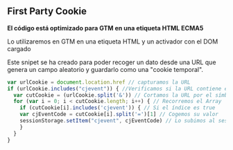 ## First Party Cookie

**El código está optimizado para GTM en una etiqueta HTML ECMA5**

Lo utilizaremos en GTM en una etiqueta HTML y un activador con el DOM cargado

Este snipet se ha creado para poder recoger un dato desde una URL que genera un campo aleatorio y guardarlo como una "cookie temporal".

```javascript
var urlCookie = document.location.href // capturamos la URL
if (urlCookie.includes("cjevent")) { //Verificamos si la URL contiene ese parámetro para inicializar el resto del código.
  var cutCookie = (urlCookie.split('&')) // Cortamos la URL por el símbolo &
  for (var i = 0; i < cutCookie.length; i++) { // Recorremos el Array 
    if (cutCookie[i].includes('cjevent')) { // Si el índice es true
    var cjEventCode = cutCookie[i].split('=')[1] // Cogemos su valor
    sessionStorage.setItem("cjevent", cjEventCode) // Lo subimos al sesion Storage para poder utilizarlo cuando sea necesario durante toda la sesión
    }
  }
}
```
